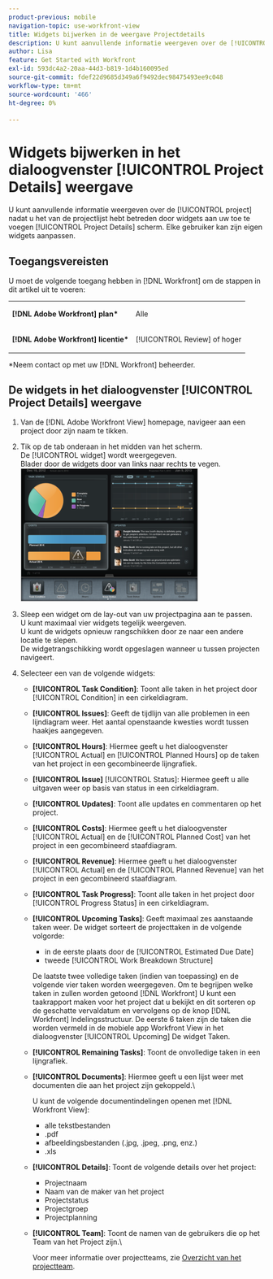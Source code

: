 ```yaml
---
product-previous: mobile
navigation-topic: use-workfront-view
title: Widgets bijwerken in de weergave Projectdetails
description: U kunt aanvullende informatie weergeven over de [!UICONTROL project] nadat u het van de projectlijst hebt betreden door widgets aan uw toe te voegen [!UICONTROL Project Details] scherm. Elke gebruiker kan zijn eigen widgets aanpassen.
author: Lisa
feature: Get Started with Workfront
exl-id: 593dc4a2-20aa-44d3-b819-1d4b160095ed
source-git-commit: fdef22d9685d349a6f9492dec98475493ee9c048
workflow-type: tm+mt
source-wordcount: '466'
ht-degree: 0%

---
```


# Widgets bijwerken in het dialoogvenster [!UICONTROL Project Details] weergave

U kunt aanvullende informatie weergeven over de [!UICONTROL project] nadat u het van de projectlijst hebt betreden door widgets aan uw toe te voegen [!UICONTROL Project Details] scherm. Elke gebruiker kan zijn eigen widgets aanpassen.

## Toegangsvereisten

U moet de volgende toegang hebben in [!DNL Workfront] om de stappen in dit artikel uit te voeren:

<table style="table-layout:auto"> 
 <col> 
 </col> 
 <col> 
 </col> 
 <tbody> 
  <tr> 
   <td role="rowheader"><strong>[!DNL Adobe Workfront] plan*</strong></td> 
   <td> <p>Alle</p> </td> 
  </tr> 
  <tr> 
   <td role="rowheader"><strong>[!DNL Adobe Workfront] licentie*</strong></td> 
   <td> <p>[!UICONTROL Review] of hoger</p> </td> 
  </tr> 
 </tbody> 
</table>

&#42;Neem contact op met uw [!DNL Workfront] beheerder.

## De widgets in het dialoogvenster [!UICONTROL Project Details] weergave

1. Van de [!DNL Adobe Workfront View] homepage, navigeer aan een project door zijn naam te tikken.
1. Tik op de tab onderaan in het midden van het scherm.\
   De [!UICONTROL widget] wordt weergegeven.\
   Blader door de widgets door van links naar rechts te vegen.\
   ![](assets/screen-shot-2013-009-11-at-8.25.01-am-350x262.png)

1. Sleep een widget om de lay-out van uw projectpagina aan te passen.\
   U kunt maximaal vier widgets tegelijk weergeven.\
   U kunt de widgets opnieuw rangschikken door ze naar een andere locatie te slepen.\
   De widgetrangschikking wordt opgeslagen wanneer u tussen projecten navigeert.

1. Selecteer een van de volgende widgets:

   * **[!UICONTROL Task Condition]**: Toont alle taken in het project door [!UICONTROL Condition] in een cirkeldiagram.
   * **[!UICONTROL Issues]**: Geeft de tijdlijn van alle problemen in een lijndiagram weer. Het aantal openstaande kwesties wordt tussen haakjes aangegeven.
   * **[!UICONTROL Hours]**: Hiermee geeft u het dialoogvenster [!UICONTROL Actual] en [!UICONTROL Planned Hours] op de taken van het project in een gecombineerde lijngrafiek.
   * **[!UICONTROL Issue]** [!UICONTROL Status]: Hiermee geeft u alle uitgaven weer op basis van status in een cirkeldiagram.
   * **[!UICONTROL Updates]**: Toont alle updates en commentaren op het project.
   * **[!UICONTROL Costs]**: Hiermee geeft u het dialoogvenster [!UICONTROL Actual] en de [!UICONTROL Planned Cost] van het project in een gecombineerd staafdiagram.
   * **[!UICONTROL Revenue]**: Hiermee geeft u het dialoogvenster [!UICONTROL Actual] en de [!UICONTROL Planned Revenue] van het project in een gecombineerd staafdiagram.
   * **[!UICONTROL Task Progress]**: Toont alle taken in het project door [!UICONTROL Progress Status] in een cirkeldiagram.
   * **[!UICONTROL Upcoming Tasks]**: Geeft maximaal zes aanstaande taken weer. De widget sorteert de projecttaken in de volgende volgorde:

      * in de eerste plaats door de [!UICONTROL Estimated Due Date]
      * tweede [!UICONTROL Work Breakdown Structure]

      De laatste twee volledige taken (indien van toepassing) en de volgende vier taken worden weergegeven. Om te begrijpen welke taken in zullen worden getoond [!DNL Workfront] U kunt een taakrapport maken voor het project dat u bekijkt en dit sorteren op de geschatte vervaldatum en vervolgens op de knop [!DNL Workfront] Indelingsstructuur. De eerste 6 taken zijn de taken die worden vermeld in de mobiele app Workfront View in het dialoogvenster [!UICONTROL Upcoming] De widget Taken.

   * **[!UICONTROL Remaining Tasks]**: Toont de onvolledige taken in een lijngrafiek.
   * **[!UICONTROL Documents]**: Hiermee geeft u een lijst weer met documenten die aan het project zijn gekoppeld.\

      U kunt de volgende documentindelingen openen met [!DNL Workfront View]:

      * alle tekstbestanden
      * .pdf
      * afbeeldingsbestanden (.jpg, .jpeg, .png, enz.)
      * .xls
   * **[!UICONTROL Details]**: Toont de volgende details over het project:

      * Projectnaam
      * Naam van de maker van het project
      * Projectstatus
      * Projectgroep
      * Projectplanning
   * **[!UICONTROL Team]**: Toont de namen van de gebruikers die op het Team van het Project zijn.\

      Voor meer informatie over projectteams, zie [Overzicht van het projectteam](../../../manage-work/projects/planning-a-project/project-team-overview.md).
